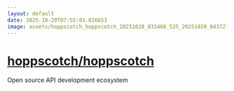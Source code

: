 ```yaml
---
layout: default
date: 2025-10-20T07:55:03.816653
image: assets/hoppscotch_hoppscotch_20251020_033408_525_20251020_043727--20251020T063729269--cropped.png
---
```


# [hoppscotch/hoppscotch](https://github.com/hoppscotch/hoppscotch/)

Open source API development ecosystem
